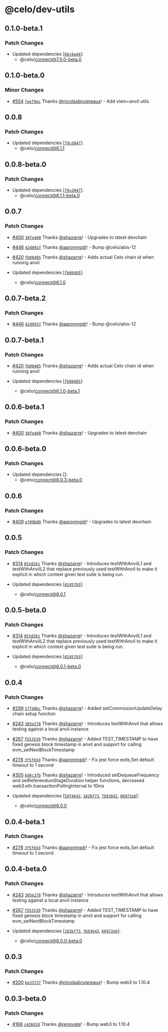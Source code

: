 # @celo/dev-utils

## 0.1.0-beta.1

### Patch Changes

- Updated dependencies [[`66c8ad4`](https://github.com/celo-org/developer-tooling/commit/66c8ad4e1dc03fbc478cbf046bd0a9cb3712b8d8)]:
  - @celo/connect@7.0.0-beta.0

## 0.1.0-beta.0

### Minor Changes

- [#554](https://github.com/celo-org/developer-tooling/pull/554) [`feef9ac`](https://github.com/celo-org/developer-tooling/commit/feef9ac013e5fbf2acc3b5941a6cbd72df2825b2) Thanks [@nicolasbrugneaux](https://github.com/nicolasbrugneaux)! - Add viem+anvil utils

## 0.0.8

### Patch Changes

- Updated dependencies [[`79cd947`](https://github.com/celo-org/developer-tooling/commit/79cd94725582be0c62133e98b922d19ed9c0b5de)]:
  - @celo/connect@6.1.1

## 0.0.8-beta.0

### Patch Changes

- Updated dependencies [[`79cd947`](https://github.com/celo-org/developer-tooling/commit/79cd94725582be0c62133e98b922d19ed9c0b5de)]:
  - @celo/connect@6.1.1-beta.0

## 0.0.7

### Patch Changes

- [#400](https://github.com/celo-org/developer-tooling/pull/400) [`38fe4d0`](https://github.com/celo-org/developer-tooling/commit/38fe4d018d1b9ed5954a17501bdaa59b0aeec2f2) Thanks [@shazarre](https://github.com/shazarre)! - Upgrades to latest devchain

- [#446](https://github.com/celo-org/developer-tooling/pull/446) [`42d091f`](https://github.com/celo-org/developer-tooling/commit/42d091fbc2ab71ce4ec2fb5c57ca266a20a96b6e) Thanks [@aaronmgdr](https://github.com/aaronmgdr)! - Bump @celo/abis-12

- [#420](https://github.com/celo-org/developer-tooling/pull/420) [`fb08485`](https://github.com/celo-org/developer-tooling/commit/fb08485ae337e796a442b781632ae2123c4f4444) Thanks [@shazarre](https://github.com/shazarre)! - Adds actual Celo chain id when running anvil

- Updated dependencies [[`fb08485`](https://github.com/celo-org/developer-tooling/commit/fb08485ae337e796a442b781632ae2123c4f4444)]:
  - @celo/connect@6.1.0

## 0.0.7-beta.2

### Patch Changes

- [#446](https://github.com/celo-org/developer-tooling/pull/446) [`42d091f`](https://github.com/celo-org/developer-tooling/commit/42d091fbc2ab71ce4ec2fb5c57ca266a20a96b6e) Thanks [@aaronmgdr](https://github.com/aaronmgdr)! - Bump @celo/abis-12

## 0.0.7-beta.1

### Patch Changes

- [#420](https://github.com/celo-org/developer-tooling/pull/420) [`fb08485`](https://github.com/celo-org/developer-tooling/commit/fb08485ae337e796a442b781632ae2123c4f4444) Thanks [@shazarre](https://github.com/shazarre)! - Adds actual Celo chain id when running anvil

- Updated dependencies [[`fb08485`](https://github.com/celo-org/developer-tooling/commit/fb08485ae337e796a442b781632ae2123c4f4444)]:
  - @celo/connect@6.1.0-beta.1

## 0.0.6-beta.1

### Patch Changes

- [#400](https://github.com/celo-org/developer-tooling/pull/400) [`38fe4d0`](https://github.com/celo-org/developer-tooling/commit/38fe4d018d1b9ed5954a17501bdaa59b0aeec2f2) Thanks [@shazarre](https://github.com/shazarre)! - Upgrades to latest devchain

## 0.0.6-beta.0

### Patch Changes

- Updated dependencies []:
  - @celo/connect@6.0.3-beta.0

## 0.0.6

### Patch Changes

- [#409](https://github.com/celo-org/developer-tooling/pull/409) [`e709b88`](https://github.com/celo-org/developer-tooling/commit/e709b8821315e354e418649320b5f93a7a464c16) Thanks [@aaronmgdr](https://github.com/aaronmgdr)! - Upgrades to latest devchain

## 0.0.5

### Patch Changes

- [#314](https://github.com/celo-org/developer-tooling/pull/314) [`053d2b1`](https://github.com/celo-org/developer-tooling/commit/053d2b1eff1460dba8749c9a03c806f20d8112e9) Thanks [@shazarre](https://github.com/shazarre)! - Introduces testWithAnvilL1 and testWithAnvilL2 that replace previously used testWithAnvil to make it explicit in which context given test suite is being run.

- Updated dependencies [[`d245703`](https://github.com/celo-org/developer-tooling/commit/d245703fa71ad24c88982fc6566e4d2865f586a4)]:
  - @celo/connect@6.0.1

## 0.0.5-beta.0

### Patch Changes

- [#314](https://github.com/celo-org/developer-tooling/pull/314) [`053d2b1`](https://github.com/celo-org/developer-tooling/commit/053d2b1eff1460dba8749c9a03c806f20d8112e9) Thanks [@shazarre](https://github.com/shazarre)! - Introduces testWithAnvilL1 and testWithAnvilL2 that replace previously used testWithAnvil to make it explicit in which context given test suite is being run.

- Updated dependencies [[`d245703`](https://github.com/celo-org/developer-tooling/commit/d245703fa71ad24c88982fc6566e4d2865f586a4)]:
  - @celo/connect@6.0.1-beta.0

## 0.0.4

### Patch Changes

- [#299](https://github.com/celo-org/developer-tooling/pull/299) [`17f48bc`](https://github.com/celo-org/developer-tooling/commit/17f48bcb9750c8c40d65e909677230d4dde4d39b) Thanks [@shazarre](https://github.com/shazarre)! - Added setCommissionUpdateDelay chain setup function

- [#243](https://github.com/celo-org/developer-tooling/pull/243) [`305e278`](https://github.com/celo-org/developer-tooling/commit/305e27889176e9ea9654bfa3c32537844d68846a) Thanks [@shazarre](https://github.com/shazarre)! - Introduces testWithAnvil that allows testing against a local anvil instance

- [#267](https://github.com/celo-org/developer-tooling/pull/267) [`f553539`](https://github.com/celo-org/developer-tooling/commit/f553539feb68f0be9e91f83bf367b0c32f940d1e) Thanks [@shazarre](https://github.com/shazarre)! - Added TEST_TIMESTAMP to have fixed genesis block timestamp in anvil and support for calling evm_setNextBlockTimestamp

- [#278](https://github.com/celo-org/developer-tooling/pull/278) [`3f5f65d`](https://github.com/celo-org/developer-tooling/commit/3f5f65d7328117e92a870a3f14124c68ee03c182) Thanks [@aaronmgdr](https://github.com/aaronmgdr)! - Fix jest force exits,Set default timeout to 1 second

- [#305](https://github.com/celo-org/developer-tooling/pull/305) [`6d6c3fb`](https://github.com/celo-org/developer-tooling/commit/6d6c3fbf1917a66f93772e7484310bce0df9414d) Thanks [@shazarre](https://github.com/shazarre)! - Introduced setDequeueFrequency and setReferendumStageDuration helper functions, decreased web3.eth.transactionPollingInterval to 10ms

- Updated dependencies [[`59f4b42`](https://github.com/celo-org/developer-tooling/commit/59f4b42029699861e91dd2214c40173f70de279e), [`182bf73`](https://github.com/celo-org/developer-tooling/commit/182bf73209e6b7de0d9ea1fedaf91c9ec80299f5), [`7b93642`](https://github.com/celo-org/developer-tooling/commit/7b93642803261b37971dd3c07f8748b6bc8f3378), [`66972eb`](https://github.com/celo-org/developer-tooling/commit/66972ebf0dfabc845ae309c2f794fe015ac49a86)]:
  - @celo/connect@6.0.0

## 0.0.4-beta.1

### Patch Changes

- [#278](https://github.com/celo-org/developer-tooling/pull/278) [`3f5f65d`](https://github.com/celo-org/developer-tooling/commit/3f5f65d7328117e92a870a3f14124c68ee03c182) Thanks [@aaronmgdr](https://github.com/aaronmgdr)! - Fix jest force exits,Set default timeout to 1 second

## 0.0.4-beta.0

### Patch Changes

- [#243](https://github.com/celo-org/developer-tooling/pull/243) [`305e278`](https://github.com/celo-org/developer-tooling/commit/305e27889176e9ea9654bfa3c32537844d68846a) Thanks [@shazarre](https://github.com/shazarre)! - Introduces testWithAnvil that allows testing against a local anvil instance

- [#267](https://github.com/celo-org/developer-tooling/pull/267) [`f553539`](https://github.com/celo-org/developer-tooling/commit/f553539feb68f0be9e91f83bf367b0c32f940d1e) Thanks [@shazarre](https://github.com/shazarre)! - Added TEST_TIMESTAMP to have fixed genesis block timestamp in anvil and support for calling evm_setNextBlockTimestamp

- Updated dependencies [[`182bf73`](https://github.com/celo-org/developer-tooling/commit/182bf73209e6b7de0d9ea1fedaf91c9ec80299f5), [`7b93642`](https://github.com/celo-org/developer-tooling/commit/7b93642803261b37971dd3c07f8748b6bc8f3378), [`66972eb`](https://github.com/celo-org/developer-tooling/commit/66972ebf0dfabc845ae309c2f794fe015ac49a86)]:
  - @celo/connect@6.0.0-beta.0

## 0.0.3

### Patch Changes

- [#200](https://github.com/celo-org/developer-tooling/pull/200) [`6e3372f`](https://github.com/celo-org/developer-tooling/commit/6e3372f5ada20bb59d88e275170be4dae1e99f01) Thanks [@nicolasbrugneaux](https://github.com/nicolasbrugneaux)! - Bump web3 to 1.10.4

## 0.0.3-beta.0

### Patch Changes

- [#168](https://github.com/celo-org/developer-tooling/pull/168) [`c42682d`](https://github.com/celo-org/developer-tooling/commit/c42682d8a7e582f0adaa63c833a4c83a0a649f20) Thanks [@renovate](https://github.com/apps/renovate)! - Bump web3 to 1.10.4
